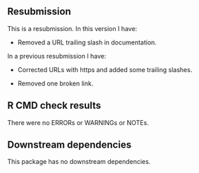 ## Resubmission
This is a resubmission. In this version I have:

* Removed a URL trailing slash in documentation.

In a previous resubmission I have:

* Corrected URLs with https and added some trailing slashes.

* Removed one broken link.

## R CMD check results
There were no ERRORs or WARNINGs or NOTEs.

## Downstream dependencies
This package has no downstream dependencies.
